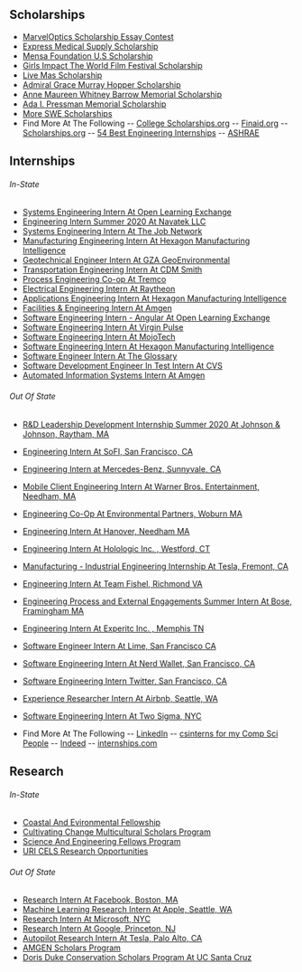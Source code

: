 ## Scholarships
- [MarvelOptics Scholarship Essay Contest](https://www.fastweb.com/college-scholarships/scholarships/165891)
- [Express Medical Supply Scholarship](https://www.fastweb.com/college-scholarships/scholarships/166137)
- [Mensa Foundation U.S Scholarship](https://www.fastweb.com/college-scholarships/scholarships/150224)
- [Girls Impact The World Film Festival Scholarship](https://www.fastweb.com/college-scholarships/scholarships/159658)
- [Live Mas Scholarship](https://www.fastweb.com/college-scholarships/scholarships/170486)
- [Admiral Grace Murray Hopper Scholarship](https://swe.org/scholarships/admiral-grace-murray-hopper-scholarship-est-1992/)
- [Anne Maureen Whitney Barrow Memorial Scholarship](https://swe.org/scholarships/anne-maureen-whitney-barrow-memorial-scholarship-est-1991/)
- [Ada I. Pressman Memorial Scholarship](https://swe.org/scholarships/ada-i-pressman-memorial-scholarship-est-2004/)
- [More SWE Scholarships](https://swe.org/scholarships/)
- Find More At The Following
 -- [College Scholarships.org](http://www.collegescholarships.org/scholarships/engineering-students.htm)
 -- [Finaid.org](https://finaid.org/scholarships/)
 -- [Scholarships.org](https://www.scholarships.com/financial-aid/college-scholarships/scholarships-by-major/engineering-scholarships/)
 -- [54 Best Engineering Internships](https://blog.prepscholar.com/engineering-scholarships)
 -- [ASHRAE](https://www.ashrae.org/communities/student-zone/scholarships-and-grants/undergraduate-engineering-scholarships)



## Internships
###### In-State
- [Systems Engineering Intern At Open Learning Exchange](https://www.linkedin.com/jobs/view/systems-engineering-intern-at-open-learning-exchange-1611318183/?utm_campaign=google_jobs_apply&utm_source=google_jobs_apply&utm_medium=organic)
- [Engineering Intern Summer 2020 At Navatek LLC](https://www.linkedin.com/jobs/view/engineering-intern-summer-2020-at-navatek-llc-1646755322/?utm_campaign=google_jobs_apply&utm_source=google_jobs_apply&utm_medium=organic)
- [Systems Engineering Intern At The Job Network](https://www.linkedin.com/jobs/view/systems-engineering-intern-at-the-job-network-1665751011/?utm_campaign=google_jobs_apply&utm_source=google_jobs_apply&utm_medium=organic)
- [Manufacturing Engineering Intern At Hexagon Manufacturing Intelligence](https://www.linkedin.com/jobs/view/manufacturing-engineering-intern-at-hexagon-manufacturing-intelligence-1582193688/?utm_campaign=google_jobs_apply&utm_source=google_jobs_apply&utm_medium=organic)
- [Geotechnical Engineer Intern At GZA GeoEnvironmental](https://www.glassdoor.com/job-listing/geotechnical-engineer-intern-gza-geoenvironmental-JV_IC1151289_KO0,28_KE29,49.htm?jl=3402466098&utm_campaign=google_jobs_apply&utm_source=google_jobs_apply&utm_medium=organic)
- [Transportation Engineering Intern At CDM Smith](https://www.internships.com/posting/sam_3409128843?utm_campaign=google_jobs_apply&utm_source=google_jobs_apply&utm_medium=organic)
- [Process Engineering Co-op At Tremco](https://www.glassdoor.com/job-listing/process-engineering-co-op-tremco-JV_IC1151305_KO0,25_KE26,32.htm?jl=3442782783&utm_campaign=google_jobs_apply&utm_source=google_jobs_apply&utm_medium=organic)
- [Electrical Engineering Intern At Raytheon](http://jobs.rayjobs.com/TGnewUI/Search/home/HomeWithPreLoad?PageType=JobDetails&partnerid=25258&siteid=5366&jobId=1497331&codes=LIAS&utm_source=linkedin.com&utm_campaign=enterprise&utm_medium=social_media&utm_content=job_posting&ss=paid&dclid=CKSgp6rd4-YCFc6hswodU1MA4w#jobDetails=1497331_5366)
- [Applications Engineering Intern At Hexagon Manufacturing Intelligence](https://www.hexagonmi.com/en-US/about-us/careers/job-openings/usa/applications-engineering-intern-north-kingstown)
- [Facilities & Engineering Intern At Amgen](http://careers.amgen.com/ShowJob/Id/392382/Undergraduate%20Intern%20%e2%80%93%20F%20E%20Infrastructure%20Operations%20%20%20Utilities%20Winter%202020)
- [Software Engineering Intern - Angular At Open Learning Exchange](https://www.wayup.com/i-Education-j-Software-Engineering-Intern-Angular-Open-Learning-Exchange-938532938894352/?cid=23311615732&clickcastid=2579707-1077&refer=cpmxml-Cranston-RI-2725127-2579707&utm_campaign=cpmjobsXML-sscjobs-APPS-Cranston-RI-2725127-2579707&utm_medium=jobxml&utm_source=cpmjobscpa)
- [Software Engineering Intern At Virgin Pulse](https://jobs.jobvite.com/virginpulse/job/oA8rafw3?s=LinkedIn)
- [Software Engineering Intern At MojoTech](https://www.linkedin.com/jobs/search/?currentJobId=1654690598&geoId=104877241&keywords=software%20engineering%20intern&location=Rhode%20Island%2C%20United%20States)
- [Software Engineering Intern At Hexagon Manufacturing Intelligence](https://www.hexagonmi.com/en-US/about-us/careers/job-openings/usa/software-engineering-intern-north-kingstown)
- [Software Engineer Intern At The Glossary](https://www.linkedin.com/jobs/search/?currentJobId=1556084517&geoId=104877241&keywords=software%20engineering%20intern&location=Rhode%20Island%2C%20United%20States)
- [Software Development Engineer In Test Intern At CVS](https://jobs.cvshealth.com/ShowJob/Id/737768/Software%20Development%20Engineer%20in%20Test%20Intern%20(Undergrad)?utm_campaign=alljobs&utm_medium=recruitics_organic&utm_source=linkedinll&rx_c=alljobs&rx_medium=post&rx_paid=0&rx_source=linkedinll&rx_ts=20200101T002501Z&prefilters=none&CloudSearchLocation=none)
- [Automated Information Systems Intern At Amgen](https://www.applytracking.com/x.aspx?method=direct&type=apply&board=D92FCD45-1292-4AE2-B555-D7A273418B42&Job=R-90566&ClientCode=17267)

###### Out Of State
- [R&D Leadership Development Internship Summer 2020 At Johnson & Johnson, Raytham, MA](https://www.linkedin.com/job-apply/1665227856?refId=44859e1f-aad9-4bec-aace-7ce66f01f114&trk=flagship3_search_srp_jobs)
- [Engineering Intern At SoFI, San Francisco, CA](http://jobs.jobvite.com/sofi/job/ouYfbfwC?%26s=LinkedIn&__jvst=Job+Board&__jvsd=LinkedIn)
- [Engineering Intern at Mercedes-Benz, Sunnyvale, CA](https://daimler.taleo.net/careersection/ex/jobdetail.ftl?job=405584&lang=en&portal=101430233)
- [Mobile Client Engineering Intern At Warner Bros. Entertainment, Needham, MA](https://careers.warnermediagroup.com/TGnewUI/Search/home/HomeWithPreLoad?PageType=JobDetails&partnerid=391&siteid=36&jobId=830441)
- [Engineering Co-Op At Environmental Partners, Woburn MA](https://recruiting.paylocity.com/recruiting/jobs/Details/192046/Environmental-Partners-Group-Inc/Engineering-Co-Op?source=JobTarget%20via%20LinkedIn%20PGM%20-%20Variable%20Placement&utm_source=JobTarget&utm_medium=LinkedIn%20PGM%20-%20Variable%20Placement&utm_campaign=Engineering%20Co-Op%20(192046)&_jtochash=p7OX5XIDoNkjI2RKINEQp&_jtocprof=Vk8CnNetB-K33V4iPVxgRq1bAbskWkH_)
- [Engineering Intern At Hanover, Needham MA](https://www.linkedin.com/jobs/search/?currentJobId=1643635619&geoId=90000007&keywords=engineering%20intern&location=Greater%20Boston)
- [Engineering Intern  At Holologic Inc. , Westford, CT](https://hologic.referrals.selectminds.com/jobs/summer-2020-engineering-internship-opportunities-2871)
- [Manufacturing - Industrial Engineering Internship At Tesla, Fremont, CA](https://www.tesla.com/careers/job/id=57000)
- [Engineering Intern At Team Fishel, Richmond VA](https://neuvoo.com/view/?id=fb3f83255e48&oapply=org_v2019-12&source=joveo_bulk2&utm_source=partner&utm_medium=joveo_bulk2&puid=fada3aee3ded3aeabda8dd9d4daefdabadab3aeb3decfdd8ged3addffdd9fed38bdb9bdd9cdcbed3fd)
- [Engineering Process and External Engagements Summer Intern At Bose, Framingham MA](https://boseallaboutme.wd1.myworkdayjobs.com/en-US/Bose_Careers/job/US-MA---Framingham/Engineering-Process-and-External-Engagements-Summer-Intern_R17269?companyApplyUrl=%26Source%3DLinkedIn)
- [Engineering Intern At Experitc Inc. , Memphis TN](https://neuvoo.com/view/?id=da09675d55bb&oapply=org_v2020-01&source=joveo_bulk2&utm_source=partner&utm_medium=joveo_bulk2&puid=fadc3aef3deg3de7bdaadd994dabfaacadab3deb3aeefadeged3cddfedd9fed37bdb9bdd9cdcbed3fd&splitab=1&action=emailAlert)
- [Software Engineer Intern At Lime, San Francisco CA](https://jobs.lever.co/limebike/abbcff74-b22f-4a84-84d6-1bc3919eabb1?lever-origin=applied&lever-source%255B%255D=linkedin-job-wrapping)
- [Software Engineering Intern At Nerd Wallet, San Francisco, CA](https://www.nerdwallet.com/careers/job/1799768)
- [Software Engineering Intern Twitter, San Francisco, CA](https://jobs.smartrecruiters.com/oneclick-ui/company/122273559/job/1514470938/publication/743999696971770)
- [Experience Researcher Intern At Airbnb, Seattle, WA](https://careers.airbnb.com/positions/1849181/)
- [Software Engineering Intern At Two Sigma, NYC](https://careers.twosigma.com/careers/JobDetail/New-York-New-York-United-States-Software-Engineering-Internship-NYC/5982?source=LinkedIn)

- Find More At The Following 
-- [LinkedIn](http://linkedin.com/)
-- [csinterns for my Comp Sci People](https://www.csinterns.com/)
-- [Indeed](https://www.indeed.com/)
-- [internships.com](https://www.internships.com/engineering)

## Research 

###### In-State
- [Coastal And Evironmental Fellowship](https://web.uri.edu/coastalfellows/)
- [Cultivating Change Multicultural Scholars Program](https://web.uri.edu/cels/msp-app/)
- [Science And Engineering Fellows Program](https://web.uri.edu/cels/sef-application/)
- [URI CELS Research Opportunities](https://web.uri.edu/cels/academics/experiential-learning-opportunities-and-resources/)

###### Out Of State
- [Research Intern At Facebook, Boston, MA](https://www.facebook.com/careers/v2/jobs/520165665499001/?ref=a8lA00000004CFAIA2)
- [Machine Learning Research Intern At Apple, Seattle, WA](https://jobs.apple.com/en-us/details/200074277/ml-research-intern?team=MLAI&board_id=17682)
- [Research Intern At Microsoft, NYC](https://careers.microsoft.com/us/en/job/736979/Undergrad-Research-Intern-NYC-Labs?jobsource=linkedin&utm_source=linkedin&utm_medium=linkedin&utm_campaign=linkedin-feed)
- [Research Intern At Google, Princeton, NJ](https://careers.google.com/jobs/results/94168920430125766-research-intern/?src=Online%2FLinkedIn%2Flinkedin_us&utm_campaign=contract&utm_medium=jobposting&utm_source=linkedin)
- [Autopilot Research Intern At Tesla, Palo Alto, CA](https://www.tesla.com/careers/job/id=53757)
- [AMGEN Scholars Program](https://amgenscholars.com/)
- [Doris Duke Conservation Scholars Program At UC Santa Cruz](https://conservationscholars.ucsc.edu/)
